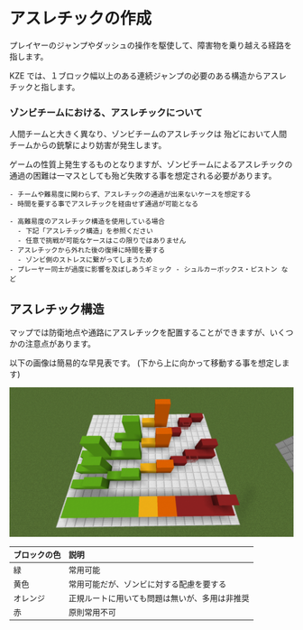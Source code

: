 # アスレチックの作成

プレイヤーのジャンプやダッシュの操作を駆使して、障害物を乗り越える経路を指します。

KZE では、１ブロック幅以上のある連続ジャンプの必要のある構造からアスレチックと指します。

### ゾンビチームにおける、アスレチックについて

人間チームと大きく異なり、ゾンビチームのアスレチックは 殆どにおいて人間チームからの銃撃により妨害が発生します。

ゲームの性質上発生するものとなりますが、ゾンビチームによるアスレチックの通過の困難は一マスとしても殆ど失敗する事を想定される必要があります。

```admonish success title= "推奨例"
- チームや難易度に関わらず、アスレチックの通過が出来ないケースを想定する
- 時間を要する事でアスレチックを経由せず通過が可能となる
```

```admonish failure title= "非推奨例"
- 高難易度のアスレチック構造を使用している場合
  - 下記「アスレチック構造」を参照ください
  - 任意で挑戦が可能なケースはこの限りではありません
- アスレチックから外れた後の復帰に時間を要する
  - ゾンビ側のストレスに繋がってしまうため
- プレーヤー同士が過度に影響を及ぼしあうギミック - シュルカーボックス・ピストン など
```

## アスレチック構造

マップでは防衛地点や通路にアスレチックを配置することができますが、いくつかの注意点があります。

以下の画像は簡易的な早見表です。 (下から上に向かって移動する事を想定します)

![](./athletic.png)

| ブロックの色 | 説明                      |
|:-------|:------------------------|
| 緑      | 常用可能                    |
| 黄色     | 常用可能だが、ゾンビに対する配慮を要する    |
| オレンジ   | 正規ルートに用いても問題は無いが、多用は非推奨 |
| 赤      | 原則常用不可                  |
